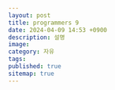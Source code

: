 ```yaml
---
layout: post
title: programmers 9
date: 2024-04-09 14:53 +0900
description: 설명
image:
category: 자유
tags:
published: true
sitemap: true
---
```

